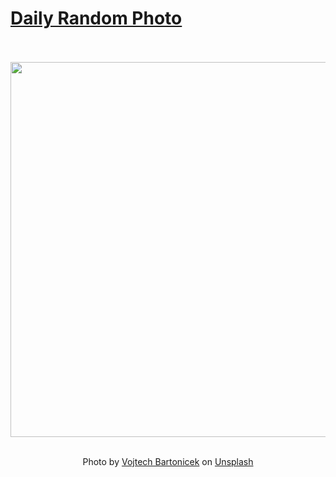 # [Daily Random Photo](https://www.dailyrandomphoto.com/)

<div align="center">
  <br>
  <br>
  <a href="https://www.dailyrandomphoto.com/p/2021/2021-11-24/"><img src="https://images.unsplash.com/photo-1618050210202-59aef3fd510b?crop=entropy&cs=tinysrgb&fit=max&fm=jpg&ixid=Mnw3NzUwOHwwfDF8cmFuZG9tfHx8fHx8fHx8MTYzNzcxMzEwNg&ixlib=rb-1.2.1&q=80&w=1080" width="600px"></a>
  <br>
  <br>
  <p class="has-text-grey">Photo by <a href="https://unsplash.com/@imagesvb?utm_source=Daily%20Random%20Photo&amp;utm_medium=referral" target="_blank" rel="noopener noreferrer">Vojtech Bartonicek</a> on <a href="https://unsplash.com/photos/PwTsxX-I81Y?utm_source=Daily%20Random%20Photo&amp;utm_medium=referral" target="_blank" rel="noopener noreferrer">Unsplash</a></p>
</div>
